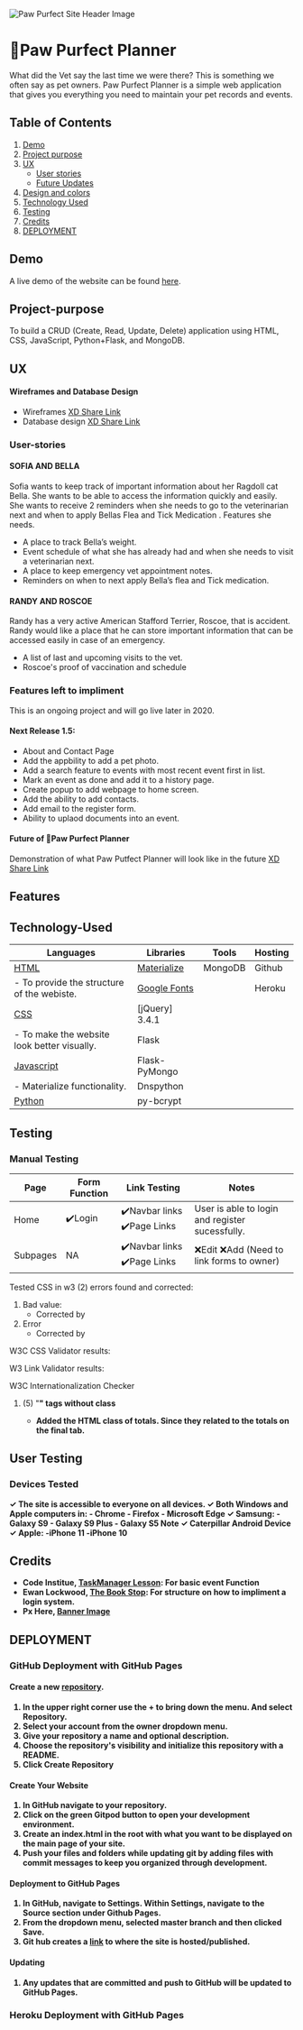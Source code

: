![Paw Purfect Site Header Image](https://github.com/TiffanyDonner/paw-purfect-planner/blob/master/static/images/readme/header-readme.PNG)
# 🐾Paw Purfect Planner
What did the Vet say the last time we were there? This is something we often say as pet owners. Paw Purfect Planner is a simple web application that gives you everything you need to maintain your pet records and events.
## Table of Contents

1. [Demo](#Demo)
2. [Project purpose](#Project-purpose)
3. [UX](#ux)
    - [User stories](#User-stories)
    - [Future Updates](#Admin-stories)
4. [Design and colors](#Design-and-colors)    
5. [Technology Used](#Technology-Used)
6. [Testing](#Testing)
7. [Credits](#Credits)
8. [DEPLOYMENT](#DEPLOYMENT)

## Demo
A live demo of the website can be found [here](https://paw-purfect-planner.herokuapp.com/).

## Project-purpose
To build a CRUD (Create, Read, Update, Delete) application using HTML, CSS, JavaScript, Python+Flask, and MongoDB.

## UX

#### Wireframes and Database Design
- Wireframes [XD Share Link](https://xd.adobe.com/view/202021a4-b5e4-4aa5-77a7-936194d5fdf4-5611/?fullscreen&hints=off)
- Database design [XD Share Link](https://xd.adobe.com/view/202021a4-b5e4-4aa5-77a7-936194d5fdf4-5611/?fullscreen&hints=off)

### User-stories
#### SOFIA AND BELLA
Sofia wants to keep track of important information about her Ragdoll cat Bella. She wants to be able to access the information quickly and easily. She wants to receive 2 reminders when she needs to go to the veterinarian next and when to apply Bellas Flea and Tick Medication .
Features she needs.
- A place to track Bella’s weight.
- Event schedule of what she has already had and when she needs to visit a veterinarian next.
- A place to keep emergency vet appointment notes.
- Reminders on when to next apply Bella’s flea and Tick medication.

#### RANDY AND ROSCOE
Randy has a very active American Stafford Terrier, Roscoe, that is accident. Randy would like a place that he can store important information that can be accessed easily in case of an emergency.
- A list of last and upcoming visits to the vet.
- Roscoe's proof of vaccination and schedule

### Features left to impliment
This is an ongoing project and will go live later in 2020. 
#### Next Release 1.5:
- About and Contact Page
- Add the appbility to add a pet photo.
- Add a search feature to events with most recent event first in list.
- Mark an event as done and add it to a history page.
- Create popup to add webpage to home screen.
- Add the ability to add contacts.
- Add email to the register form.
- Ability to uplaod documents into an event.

#### Future of 🐾Paw Purfect Planner
Demonstration of what Paw Putfect Planner will look like in the future [XD Share Link](https://xd.adobe.com/view/202021a4-b5e4-4aa5-77a7-936194d5fdf4-5611/?fullscreen&hints=off)

## Features

## Technology-Used
| Languages | Libraries | Tools | Hosting |
|----------------------------------|----------------------------------|----------------------------------|----------------------------------|
| [HTML](https://www.w3.org/html/) | [Materialize](https://materializecss.com/) | MongoDB | Github
|    - To provide the structure of the webiste. | [Google Fonts](https://fonts.google.com/) |  | Heroku
| [CSS](https://www.w3.org/Style/CSS/Overview.en.html) | [jQuery] 3.4.1 | 
|    - To make the website look better visually. | Flask | 
| [Javascript](https://developer.mozilla.org/en-US/docs/Web/JavaScript) | Flask-PyMongo | 
|    - Materialize functionality. | Dnspython | 
| [Python](https://www.python.org/) | py-bcrypt | 

## Testing
### Manual Testing
| Page  | Form Function | Link Testing | Notes |
| ------------- | ------------- |------------- |------------- |
| Home  | ✔️Login | ✔️Navbar links ✔️Page Links | User is able to login and register sucessfully. |
| Subpages  | NA  | ✔️Navbar links ✔️Page Links | ❌Edit ❌Add (Need to link forms to owner) |

Tested CSS in w3 (2) errors found and corrected:
1. Bad value: 
    - Corrected by 
2. Error
    - Corrected by 

W3C CSS Validator results: 

W3 Link Validator results: 

W3C Internationalization Checker
1. (5) "<b>" tags without class
    - Added the HTML class of totals. Since they related to the totals on the final tab.

## User Testing
### Devices Tested
✓ The site is accessible to everyone on all devices.
✓ Both Windows and Apple computers in:
    - Chrome
    - Firefox
    - Microsoft Edge
✓ Samsung:
    - Galaxy S9
    - Galaxy S9 Plus
    - Galaxy S5 Note
✓ Caterpillar Android Device
✓ Apple:
    -iPhone 11
    -iPhone 10

## Credits
- Code Institue, [TaskManager Lesson](https://github.com/Code-Institute-Solutions/TaskManager): For basic event Function
- Ewan Lockwood, [The Book Stop](https://github.com/ewanlockwood/the-book-stop): For structure on how to impliment a login system.
- Px Here, [Banner Image](https://pxhere.com/en/photo/1597775)

## DEPLOYMENT
### GitHub Deployment with GitHub Pages

#### Create a new [repository](https://github.com/TiffanyDonner/tipping-calculator-in-swedish/). 
1. In the upper right corner use the + to bring down the menu. And select Repository.
2. Select your account from the owner dropdown menu.
3. Give your repository a name and optional description.
4. Choose the repository's visibility and initialize this repository with a README.
5. Click Create Repository

#### Create Your Website
1. In GitHub navigate to your repository.
2. Click on the green Gitpod button to open your development environment.
3. Create an index.html in the root with what you want to be displayed on the main page of your site.
4. Push your files and folders while updating git by adding files with commit messages to keep you organized through development.

#### Deployment to GitHub Pages
1. In GitHub, navigate to Settings. Within Settings, navigate to the Source section under Github Pages. 
2. From the dropdown menu, selected master branch and then clicked Save. 
3. Git hub creates a [link](https://tiffanydonner.github.io/tipping-calculator-in-swedish/) to where the site is hosted/published.

#### Updating
1. Any updates that are committed and push to GitHub will be updated to GitHub Pages.

### Heroku Deployment with GitHub Pages